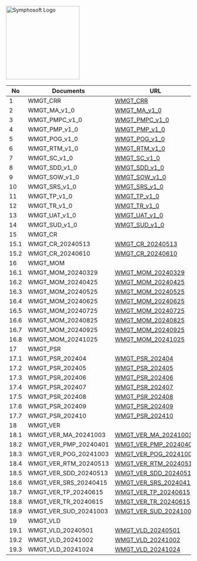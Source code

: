 <img src="https://www.symphosoft.com/logo/symphosoftLogo.png" alt="Symphosoft Logo" width="200"/>  

| No   | Documents       | URL |
|------|------------------|-----|
| 1    | WMGT_CRR        | [WMGT_CRR](https://symphosoftworkflow.github.io/WMGT_PROJECT_REPOSITORY/BASELINE/WMGT_CRR) |
| 2    | WMGT_MA_v1_0    | [WMGT_MA_v1_0](https://symphosoftworkflow.github.io/WMGT_PROJECT_REPOSITORY/BASELINE/WMGT_MA_v1_0) |
| 3    | WMGT_PMPC_v1_0  | [WMGT_PMPC_v1_0](https://symphosoftworkflow.github.io/WMGT_PROJECT_REPOSITORY/BASELINE/WMGT_PMPC_v1_0) |
| 4    | WMGT_PMP_v1_0   | [WMGT_PMP_v1_0](https://symphosoftworkflow.github.io/WMGT_PROJECT_REPOSITORY/BASELINE/WMGT_PMP_v1_0) |
| 5    | WMGT_POG_v1_0   | [WMGT_POG_v1_0](https://symphosoftworkflow.github.io/WMGT_PROJECT_REPOSITORY/BASELINE/WMGT_POG_v1_0) |
| 6    | WMGT_RTM_v1_0   | [WMGT_RTM_v1_0](https://symphosoftworkflow.github.io/WMGT_PROJECT_REPOSITORY/BASELINE/WMGT_RTM_v1_0) |
| 7    | WMGT_SC_v1_0    | [WMGT_SC_v1_0](https://symphosoftworkflow.github.io/WMGT_PROJECT_REPOSITORY/BASELINE/WMGT_SC_v1_0) |
| 8    | WMGT_SDD_v1_0    | [WMGT_SDD_v1_0](https://symphosoftworkflow.github.io/WMGT_PROJECT_REPOSITORY/BASELINE/WMGT_SDD_v1_0) |
| 9    | WMGT_SOW_v1_0   | [WMGT_SOW_v1_0](https://symphosoftworkflow.github.io/WMGT_PROJECT_REPOSITORY/BASELINE/WMGT_SOW_v1_0) |
| 10   | WMGT_SRS_v1_0   | [WMGT_SRS_v1_0](https://symphosoftworkflow.github.io/WMGT_PROJECT_REPOSITORY/BASELINE/WMGT_SRS_v1_0) |
| 11   | WMGT_TP_v1_0    | [WMGT_TP_v1_0](https://symphosoftworkflow.github.io/WMGT_PROJECT_REPOSITORY/BASELINE/WMGT_TP_v1_0) |
| 12   | WMGT_TR_v1_0    | [WMGT_TR_v1_0](https://symphosoftworkflow.github.io/WMGT_PROJECT_REPOSITORY/BASELINE/WMGT_TR_v1_0) |
| 13   | WMGT_UAT_v1_0   | [WMGT_UAT_v1_0](https://symphosoftworkflow.github.io/WMGT_PROJECT_REPOSITORY/BASELINE/WMGT_UAT_v1_0) |
| 14   | WMGT_SUD_v1_0    | [WMGT_SUD_v1_0](https://symphosoftworkflow.github.io/WMGT_PROJECT_REPOSITORY/BASELINE/WMGT_SUD_v1_0) |
| 15   | WMGT_CR         | |
| 15.1 | WMGT_CR_20240513 | [WMGT_CR_20240513](https://symphosoftworkflow.github.io/WMGT_PROJECT_REPOSITORY/BASELINE/WMGT_CR/WMGT_CR_20240513) |
| 15.2 | WMGT_CR_20240610 | [WMGT_CR_20240610](https://symphosoftworkflow.github.io/WMGT_PROJECT_REPOSITORY/BASELINE/WMGT_CR/WMGT_CR_20240610) |
| 16   | WMGT_MOM        | |
| 16.1 | WMGT_MOM_20240329 | [WMGT_MOM_20240329](https://symphosoftworkflow.github.io/WMGT_PROJECT_REPOSITORY/BASELINE/WMGT_MOM/WMGT_MOM_20240329) |
| 16.2 | WMGT_MOM_20240425 | [WMGT_MOM_20240425](https://symphosoftworkflow.github.io/WMGT_PROJECT_REPOSITORY/BASELINE/WMGT_MOM/WMGT_MOM_20240425) |
| 16.3 | WMGT_MOM_20240525 | [WMGT_MOM_20240525](https://symphosoftworkflow.github.io/WMGT_PROJECT_REPOSITORY/BASELINE/WMGT_MOM/WMGT_MOM_20240525) |
| 16.4 | WMGT_MOM_20240625 | [WMGT_MOM_20240625](https://symphosoftworkflow.github.io/WMGT_PROJECT_REPOSITORY/BASELINE/WMGT_MOM/WMGT_MOM_20240625) |
| 16.5 | WMGT_MOM_20240725 | [WMGT_MOM_20240725](https://symphosoftworkflow.github.io/WMGT_PROJECT_REPOSITORY/BASELINE/WMGT_MOM/WMGT_MOM_20240725) |
| 16.6 | WMGT_MOM_20240825 | [WMGT_MOM_20240825](https://symphosoftworkflow.github.io/WMGT_PROJECT_REPOSITORY/BASELINE/WMGT_MOM/WMGT_MOM_20240825) |
| 16.7 | WMGT_MOM_20240925 | [WMGT_MOM_20240925](https://symphosoftworkflow.github.io/WMGT_PROJECT_REPOSITORY/BASELINE/WMGT_MOM/WMGT_MOM_20240925) |
| 16.8 | WMGT_MOM_20241025 | [WMGT_MOM_20241025](https://symphosoftworkflow.github.io/WMGT_PROJECT_REPOSITORY/BASELINE/WMGT_MOM/WMGT_MOM_20241025) |
| 17   | WMGT_PSR        | |
| 17.1 | WMGT_PSR_202404 | [WMGT_PSR_202404](https://symphosoftworkflow.github.io/WMGT_PROJECT_REPOSITORY/BASELINE/WMGT_PSR/WMGT_PSR_202404) |
| 17.2 | WMGT_PSR_202405 | [WMGT_PSR_202405](https://symphosoftworkflow.github.io/WMGT_PROJECT_REPOSITORY/BASELINE/WMGT_PSR/WMGT_PSR_202405) |
| 17.3 | WMGT_PSR_202406 | [WMGT_PSR_202406](https://symphosoftworkflow.github.io/WMGT_PROJECT_REPOSITORY/BASELINE/WMGT_PSR/WMGT_PSR_202406) |
| 17.4 | WMGT_PSR_202407 | [WMGT_PSR_202407](https://symphosoftworkflow.github.io/WMGT_PROJECT_REPOSITORY/BASELINE/WMGT_PSR/WMGT_PSR_202407) |
| 17.5 | WMGT_PSR_202408 | [WMGT_PSR_202408](https://symphosoftworkflow.github.io/WMGT_PROJECT_REPOSITORY/BASELINE/WMGT_PSR/WMGT_PSR_202408) |
| 17.6 | WMGT_PSR_202409 | [WMGT_PSR_202409](https://symphosoftworkflow.github.io/WMGT_PROJECT_REPOSITORY/BASELINE/WMGT_PSR/WMGT_PSR_202409) |
| 17.7 | WMGT_PSR_202410 | [WMGT_PSR_202410](https://symphosoftworkflow.github.io/WMGT_PROJECT_REPOSITORY/BASELINE/WMGT_PSR/WMGT_PSR_202410) |
| 18   | WMGT_VER        | |
| 18.1 | WMGT_VER_MA_20241003 | [WMGT_VER_MA_20241003](https://symphosoftworkflow.github.io/WMGT_PROJECT_REPOSITORY/BASELINE/WMGT_VER/WMGT_VER_MA_20241003) |
| 18.2 | WMGT_VER_PMP_20240401 | [WMGT_VER_PMP_20240401](https://symphosoftworkflow.github.io/WMGT_PROJECT_REPOSITORY/BASELINE/WMGT_VER/WMGT_VER_PMP_20240401) |
| 18.3 | WMGT_VER_POG_20241003 | [WMGT_VER_POG_20241003](https://symphosoftworkflow.github.io/WMGT_PROJECT_REPOSITORY/BASELINE/WMGT_VER/WMGT_VER_POG_20241003) |
| 18.4 | WMGT_VER_RTM_20240513 | [WMGT_VER_RTM_20240513](https://symphosoftworkflow.github.io/WMGT_PROJECT_REPOSITORY/BASELINE/WMGT_VER/WMGT_VER_RTM_20240513) |
| 18.5 | WMGT_VER_SDD_20240513 | [WMGT_VER_SDD_20240513](https://symphosoftworkflow.github.io/WMGT_PROJECT_REPOSITORY/BASELINE/WMGT_VER/WMGT_VER_SDD_20240513) |
| 18.6 | WMGT_VER_SRS_20240415 | [WMGT_VER_SRS_20240415](https://symphosoftworkflow.github.io/WMGT_PROJECT_REPOSITORY/BASELINE/WMGT_VER/WMGT_VER_SRS_20240415) |
| 18.7 | WMGT_VER_TP_20240615 | [WMGT_VER_TP_20240615](https://symphosoftworkflow.github.io/WMGT_PROJECT_REPOSITORY/BASELINE/WMGT_VER/WMGT_VER_TP_20240615) |
| 18.8 | WMGT_VER_TR_20240615 | [WMGT_VER_TR_20240615](https://symphosoftworkflow.github.io/WMGT_PROJECT_REPOSITORY/BASELINE/WMGT_VER/WMGT_VER_TR_20240615) |
| 18.9 | WMGT_VER_SUD_20241003 | [WMGT_VER_SUD_20241003](https://symphosoftworkflow.github.io/WMGT_PROJECT_REPOSITORY/BASELINE/WMGT_VER/WMGT_VER_SUD_20241003) |
| 19   | WMGT_VLD        | |
| 19.1 | WMGT_VLD_20240501 | [WMGT_VLD_20240501](https://symphosoftworkflow.github.io/WMGT_PROJECT_REPOSITORY/BASELINE/WMGT_VLD/WMGT_VLD_20240501) |
| 19.2 | WMGT_VLD_20241002 | [WMGT_VLD_20241002](https://symphosoftworkflow.github.io/WMGT_PROJECT_REPOSITORY/BASELINE/WMGT_VLD/WMGT_VLD_20241002) |
| 19.3 | WMGT_VLD_20241024 | [WMGT_VLD_20241024](https://symphosoftworkflow.github.io/WMGT_PROJECT_REPOSITORY/BASELINE/WMGT_VLD/WMGT_VLD_20241024) |  


